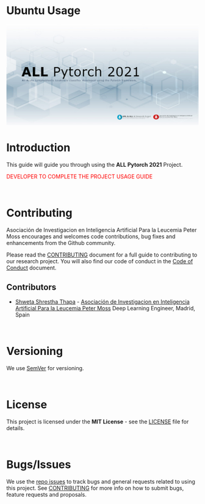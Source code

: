# Ubuntu Usage

![ALL Pytorch 2021](../img/project-banner.jpg)

# Introduction
This guide will guide you through using the **ALL Pytorch 2021** Project.

<font color='red'>DEVELOPER TO COMPLETE THE PROJECT USAGE GUIDE</font>

&nbsp;

# Contributing
Asociación de Investigacion en Inteligencia Artificial Para la Leucemia Peter Moss encourages and welcomes code contributions, bug fixes and enhancements from the Github community.

Please read the [CONTRIBUTING](https://github.com/AMLResearchProject/Contributing-Guide/blob/main/CONTRIBUTING.md "CONTRIBUTING") document for a full guide to contributing to our research project. You will also find our code of conduct in the [Code of Conduct](https://github.com/AMLResearchProject/Contributing-Guide/blob/main/CODE-OF-CONDUCT.md) document.

## Contributors
- [Shweta Shrestha Thapa](https://www.leukemiaairesearch.com/association/volunteers/shweta-shrestha-thapa "Shweta Shrestha Thapa") - [Asociación de Investigacion en Inteligencia Artificial Para la Leucemia Peter Moss](https://www.leukemiaresearchassociation.ai "Asociación de Investigacion en Inteligencia Artificial Para la Leucemia Peter Moss") Deep Learning Engineer, Madrid, Spain

&nbsp;

# Versioning
We use [SemVer](https://semver.org/) for versioning.

&nbsp;

# License
This project is licensed under the **MIT License** - see the [LICENSE](https://github.com/AMLResearchProject/ALL-Pytorch-2021/blob/main/LICENSE "LICENSE") file for details.

&nbsp;

# Bugs/Issues
We use the [repo issues](https://github.com/AMLResearchProject/ALL-Pytorch-2021/issues "repo issues") to track bugs and general requests related to using this project. See [CONTRIBUTING](https://github.com/AMLResearchProject/Contributing-Guide/blob/main/CONTRIBUTING.md "CONTRIBUTING") for more info on how to submit bugs, feature requests and proposals.